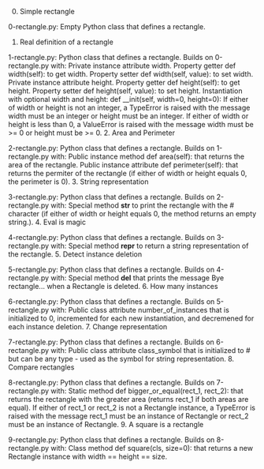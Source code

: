 0. Simple rectangle

0-rectangle.py: Empty Python class that defines a rectangle.
1. Real definition of a rectangle

1-rectangle.py: Python class that defines a rectangle. Builds on 0-rectangle.py with:
Private instance attribute width.
Property getter def width(self): to get width.
Property setter def width(self, value): to set width.
Private instance attribute height.
Property getter def height(self): to get height.
Property setter def height(self, value): to set height.
Instantiation with optional width and height: def __init(self, width=0, height=0):
If either of width or height is not an integer, a TypeError is raised with the message width must be an integer or height must be an integer.
If either of width or height is less than 0, a ValueError is raised with the message width must be >= 0 or height must be >= 0.
2. Area and Perimeter

2-rectangle.py: Python class that defines a rectangle. Builds on 1-rectangle.py with:
Public instance method def area(self): that returns the area of the rectangle.
Public instance attribute def perimeter(self): that returns the permiter of the rectangle (if either of width or height equals 0, the perimeter is 0).
3. String representation

3-rectangle.py: Python class that defines a rectangle. Builds on 2-rectangle.py with:
Special method __str__ to print the rectangle with the # character (if either of width or height equals 0, the method returns an empty string.).
4. Eval is magic

4-rectangle.py: Python class that defines a rectangle. Builds on 3-rectangle.py with:
Special method __repr__ to return a string representation of the rectangle.
5. Detect instance deletion

5-rectangle.py: Python class that defines a rectangle. Builds on 4-rectangle.py with:
Special method __del__ that prints the message Bye rectangle... when a Rectangle is deleted.
6. How many instances

6-rectangle.py: Python class that defines a rectangle. Builds on 5-rectangle.py with:
Public class attribute number_of_instances that is initialized to 0, incremented for each new instantiation, and decremened for each instance deletion.
7. Change representation

7-rectangle.py: Python class that defines a rectangle. Builds on 6-rectangle.py with:
Public class attribute class_symbol that is initialized to # but can be any type - used as the symbol for string representation.
8. Compare rectangles

8-rectangle.py: Python class that defines a rectangle. Builds on 7-rectangle.py with:
Static method def bigger_or_equal(rect_1, rect_2): that returns the rectangle with the greater area (returns rect_1 if both areas are equal).
If either of rect_1 or rect_2 is not a Rectangle instance, a TypeError is raised with the message rect_1 must be an instance of Rectangle or rect_2 must be an instance of Rectangle.
9. A square is a rectangle

9-rectangle.py: Python class that defines a rectangle. Builds on 8-rectangle.py with:
Class method def square(cls, size=0): that returns a new Rectangle instance with width == height == size.
